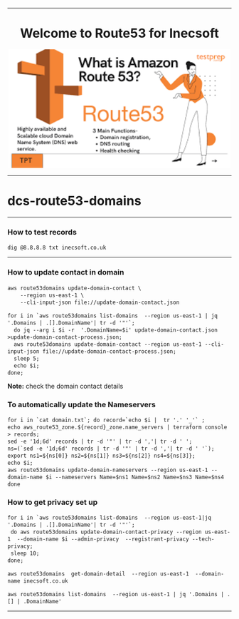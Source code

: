

***

 <div align="center">
    <h1>Welcome to Route53 for Inecsoft</h1>
    <img src="images/route53.png" width="500"/>
</div>

***
# __dcs-route53-domains__
***

### __How to test records__

```
dig @8.8.8.8 txt inecsoft.co.uk
```
***
### __How to update contact in domain__

```
aws route53domains update-domain-contact \
    --region us-east-1 \
    --cli-input-json file://update-domain-contact.json

```

```
for i in `aws route53domains list-domains  --region us-east-1 | jq '.Domains | .[].DomainName'| tr -d '"'`;
  do jq --arg i $i -r  '.DomainName=$i' update-domain-contact.json >update-domain-contact-process.json;
  aws route53domains update-domain-contact --region us-east-1 --cli-input-json file://update-domain-contact-process.json;
  sleep 5;
  echo $i;
done;
```

__Note:__ check the domain contact details


### __To automatically update the Nameservers__

```
for i in `cat domain.txt`; do record=`echo $i |  tr '.' '_'` ; 
echo aws_route53_zone.${record}_zone.name_servers | terraform console > records;
sed -e '1d;6d' records | tr -d '"' | tr -d ','| tr -d ' ';
ns=(`sed -e '1d;6d' records | tr -d '"' | tr -d ','| tr -d ' '`);
export ns1=${ns[0]} ns2=${ns[1]} ns3=${ns[2]} ns4=${ns[3]};
echo $i;
aws route53domains update-domain-nameservers --region us-east-1 --domain-name $i --nameservers Name=$ns1 Name=$ns2 Name=$ns3 Name=$ns4
done
```

### __How to get privacy set up__
```
for i in `aws route53domains list-domains  --region us-east-1|jq '.Domains | .[].DomainName'| tr -d '"'`;
 do aws route53domains update-domain-contact-privacy --region us-east-1  --domain-name $i --admin-privacy  --registrant-privacy --tech-privacy;
 sleep 10;
done;  
```
```
aws route53domains  get-domain-detail  --region us-east-1  --domain-name inecsoft.co.uk
```

```
aws route53domains list-domains  --region us-east-1 | jq '.Domains | .[] | .DomainName'
```
***